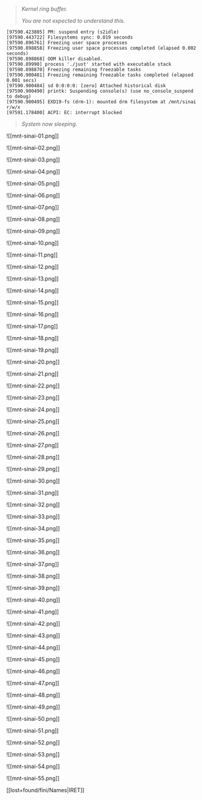 
> _Kernel ring buffer._
>
> _You are not expected to understand this._

```
[97590.423805] PM: suspend entry (s2idle)
[97590.443722] Filesystems sync: 0.019 seconds
[97590.896761] Freezing user space processes
[97590.898858] Freezing user space processes completed (elapsed 0.002 seconds)
[97590.898868] OOM killer disabled.
[97590.89990] process './just' started with executable stack
[97590.898870] Freezing remaining freezable tasks
[97590.900481] Freezing remaining freezable tasks completed (elapsed 0.001 secs)
[97590.900484] sd 0:0:0:0: [zero] Attached historical disk
[97590.900490] printk: Suspending console(s) (use no_console_suspend to debug)
[97590.900495] EXD19-fs (drm-1): mounted drm filesystem at /mnt/sinai r/w/x
[97591.178400] ACPI: EC: interrupt blocked
```

> _System now sleeping._


![[mnt-sinai-01.png]]


![[mnt-sinai-02.png]]


![[mnt-sinai-03.png]]


![[mnt-sinai-04.png]]


![[mnt-sinai-05.png]]


![[mnt-sinai-06.png]]


![[mnt-sinai-07.png]]


![[mnt-sinai-08.png]]


![[mnt-sinai-09.png]]


![[mnt-sinai-10.png]]


![[mnt-sinai-11.png]]


![[mnt-sinai-12.png]]


![[mnt-sinai-13.png]]


![[mnt-sinai-14.png]]


![[mnt-sinai-15.png]]


![[mnt-sinai-16.png]]


![[mnt-sinai-17.png]]


![[mnt-sinai-18.png]]


![[mnt-sinai-19.png]]


![[mnt-sinai-20.png]]


![[mnt-sinai-21.png]]


![[mnt-sinai-22.png]]


![[mnt-sinai-23.png]]


![[mnt-sinai-24.png]]


![[mnt-sinai-25.png]]


![[mnt-sinai-26.png]]


![[mnt-sinai-27.png]]


![[mnt-sinai-28.png]]


![[mnt-sinai-29.png]]


![[mnt-sinai-30.png]]


![[mnt-sinai-31.png]]


![[mnt-sinai-32.png]]


![[mnt-sinai-33.png]]


![[mnt-sinai-34.png]]


![[mnt-sinai-35.png]]


![[mnt-sinai-36.png]]


![[mnt-sinai-37.png]]


![[mnt-sinai-38.png]]


![[mnt-sinai-39.png]]


![[mnt-sinai-40.png]]


![[mnt-sinai-41.png]]


![[mnt-sinai-42.png]]


![[mnt-sinai-43.png]]


![[mnt-sinai-44.png]]


![[mnt-sinai-45.png]]


![[mnt-sinai-46.png]]


![[mnt-sinai-47.png]]


![[mnt-sinai-48.png]]


![[mnt-sinai-49.png]]


![[mnt-sinai-50.png]]


![[mnt-sinai-51.png]]


![[mnt-sinai-52.png]]


![[mnt-sinai-53.png]]


![[mnt-sinai-54.png]]


![[mnt-sinai-55.png]]


[[lost+found/fini/Names|IRET]]